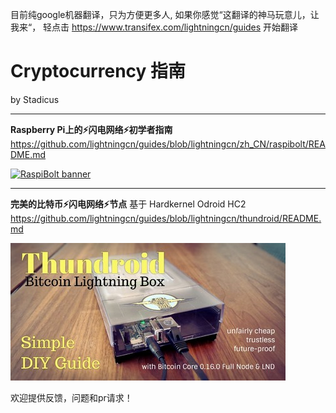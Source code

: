 
目前纯google机器翻译，只为方便更多人, 如果你感觉“这翻译的神马玩意儿，让我来“， 轻点击 https://www.transifex.com/lightningcn/guides 开始翻译

# Cryptocurrency 指南
by Stadicus

---

**Raspberry Pi上的️⚡闪电网络⚡初学者指南**
https://github.com/lightningcn/guides/blob/lightningcn/zh_CN/raspibolt/README.md

[![RaspiBolt banner](raspibolt/images/00_raspibolt_banner_440.png)](https://github.com/Stadicus/guides/blob/master/raspibolt/README.md)

---

**完美的比特币⚡️闪电网络⚡节点**
基于 Hardkernel Odroid HC2  
https://github.com/lightningcn/guides/blob/lightningcn/thundroid/README.md

[![Thundroid banner](https://github.com/Stadicus/guides/raw/master/thundroid/images/thundroid_banner_440.jpg)](https://github.com/Stadicus/guides/blob/master/thundroid/README.md)

欢迎提供反馈，问题和pr请求！
